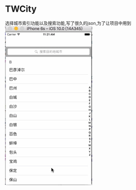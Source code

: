 # TWCity

选择城市索引功能以及搜索功能,写了很久的json,为了让项目中用到<br>
![图片](https://github.com/TiltWang/TWCity/blob/master/动图.gif)
